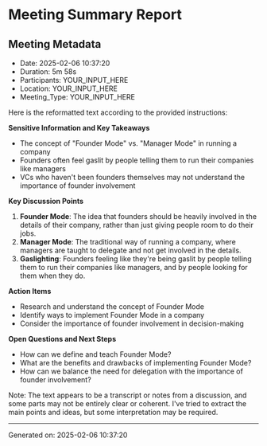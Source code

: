 # Meeting Summary Report

## Meeting Metadata
- Date: 2025-02-06 10:37:20
- Duration: 5m 58s
- Participants: YOUR_INPUT_HERE
- Location: YOUR_INPUT_HERE
- Meeting_Type: YOUR_INPUT_HERE



Here is the reformatted text according to the provided instructions:

**Sensitive Information and Key Takeaways**

* The concept of "Founder Mode" vs. "Manager Mode" in running a company
* Founders often feel gaslit by people telling them to run their companies like managers
* VCs who haven't been founders themselves may not understand the importance of founder involvement

**Key Discussion Points**

1. **Founder Mode**: The idea that founders should be heavily involved in the details of their company, rather than just giving people room to do their jobs.
2. **Manager Mode**: The traditional way of running a company, where managers are taught to delegate and not get involved in the details.
3. **Gaslighting**: Founders feeling like they're being gaslit by people telling them to run their companies like managers, and by people looking for them when they do.

**Action Items**

* Research and understand the concept of Founder Mode
* Identify ways to implement Founder Mode in a company
* Consider the importance of founder involvement in decision-making

**Open Questions and Next Steps**

* How can we define and teach Founder Mode?
* What are the benefits and drawbacks of implementing Founder Mode?
* How can we balance the need for delegation with the importance of founder involvement?

Note: The text appears to be a transcript or notes from a discussion, and some parts may not be entirely clear or coherent. I've tried to extract the main points and ideas, but some interpretation may be required.

---
Generated on: 2025-02-06 10:37:20